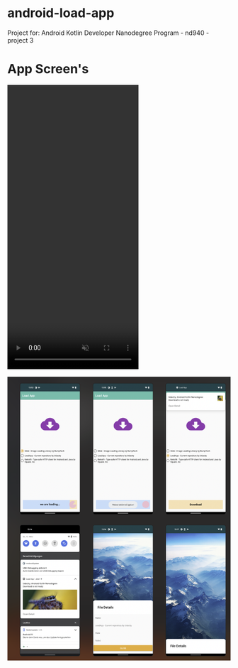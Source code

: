 # android-load-app
Project for: Android Kotlin Developer Nanodegree Program - nd940 - project 3

# App Screen's 


<video width="296" height="640" controls autoplay muted>
  <source src="media/video.mov" type="video/mp4">
</video>

![alt text](media/AppScreens.png "Load App Screen 1")


